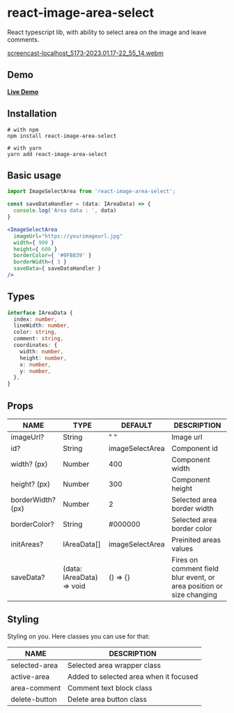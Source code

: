 # react-image-area-select

React typescript lib, with ability to select area on the image and leave comments.

[screencast-localhost_5173-2023.01.17-22_55_14.webm](https://user-images.githubusercontent.com/12416010/213012943-e11ba50a-4bc7-4d84-8e22-8b637d48ebff.webm)

## Demo
[**Live Demo**](https://avesheva.github.io/react-image-area-select/)

## Installation
```shell
# with npm
npm install react-image-area-select
```
```shell
# with yarn
yarn add react-image-area-select
```

## Basic usage
```jsx
import ImageSelectArea from 'react-image-area-select';

const saveDataHandler = (data: IAreaData) => {
  console.log('Area data : ', data)
}
```
```jsx
<ImageSelectArea
  imageUrl="https://yourimageurl.jpg"
  width={ 900 }
  height={ 600 }
  borderColor={ '#0FB839' }
  borderWidth={ 3 }
  saveData={ saveDataHandler }
/>
```

## Types
```typescript
interface IAreaData {
  index: number,
  lineWidth: number,
  color: string,
  comment: string,
  coordinates: {
    width: number,
    height: number,
    x: number,
    y: number,
  },
}
```

## Props
| NAME              | TYPE                      | DEFAULT                  | DESCRIPTION                |
|-------------------|---------------------------|--------------------------|----------------------------|
| imageUrl?         | String                    |              " "         | Image url                  |
| id?               | String                    | imageSelectArea          | Component id               |
| width? (px)       | Number                    | 400                      | Component width            |
| height? (px)      | Number                    | 300                      | Component height           |
| borderWidth? (px) | Number                    | 2                        | Selected area border width |
| borderColor?      | String                    | #000000                  | Selected area border color |
| initAreas?        | IAreaData[]               | imageSelectArea          | Preinited areas values     |
| saveData?         | (data: IAreaData) => void | () => {}                 | Fires on comment field blur event, or area position or size changing |

## Styling
Styling on you. Here classes you can use for that: 

| NAME          | DESCRIPTION                            |
|---------------|----------------------------------------|
| selected-area | Selected area wrapper class            | 
| active-area   | Added to selected area when it focused |
| area-comment  | Comment text block class               | 
| delete-button | Delete area button class               |    
